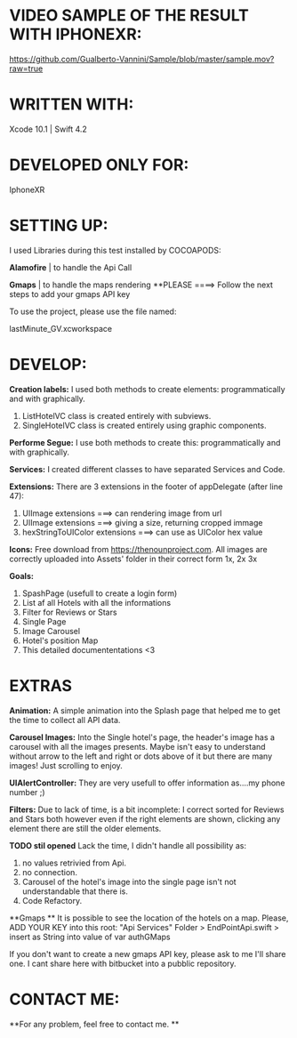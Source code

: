 

# VIDEO SAMPLE OF THE RESULT WITH IPHONEXR:

https://github.com/Gualberto-Vannini/Sample/blob/master/sample.mov?raw=true

# WRITTEN WITH:
Xcode 10.1 | Swift 4.2 



# DEVELOPED ONLY FOR:
IphoneXR


# SETTING UP:

I used Libraries during this test installed by COCOAPODS:

**Alamofire** | to handle the Api Call

**Gmaps**     | to handle the maps rendering  **PLEASE ====>  Follow the next steps to add your gmaps API key

To use the project, please use the file named:

lastMinute_GV.xcworkspace

# DEVELOP:

**Creation labels:**
I used both methods to create elements: programmatically and with graphically. 
  1. ListHotelVC class is created entirely with subviews. 
  2. SingleHotelVC class is created entirely using graphic components. 

**Performe Segue:**
I use both methods to create this: programmatically and with graphically. 

**Services:**
I created different classes to have separated Services and Code.

**Extensions:**
There are 3 extensions in the footer of appDelegate (after line 47):
1. UIImage extensions            ===> can rendering image from url 
2. UIImage extensions            ===> giving a size, returning cropped immage 
3. hexStringToUIColor extensions ===> can use as UIColor hex value

**Icons:**
Free download from https://thenounproject.com.
All images are correctly uploaded into Assets' folder in their correct form 1x, 2x 3x

**Goals:**
1. SpashPage (usefull to create a login form)
2. List af all Hotels with all the informations
3. Filter for Reviews or Stars
3. Single Page
4. Image Carousel
5. Hotel's position Map
6. This detailed documententations <3


# EXTRAS

**Animation:**
A simple animation into the Splash page that helped me to get the time to collect all API data. 

**Carousel Images:**
Into the Single hotel's page, the header's image has a carousel with all the images presents. Maybe isn't easy to understand without arrow to the left and right or dots above of it but there are many images! Just scrolling to enjoy. 

**UIAlertController:**
They are very usefull to offer information as....my phone number ;)

**Filters:**
Due to lack of time, is a bit incomplete: I correct sorted for Reviews and Stars both however even if the right elements are shown, clicking any element there are still the older elements. 

**TODO stil opened**
Lack the time, I didn't handle all possibility as:
  1. no values retrivied from Api.
  2. no connection.
  3. Carousel of the hotel's image into the single page isn't not understandable that there is. 
  4. Code Refactory. 
 
**Gmaps ** 
It is possible to see the location of the hotels on a map. Please, ADD YOUR KEY into this root:
"Api Services" Folder > EndPointApi.swift > insert as String into value of var authGMaps

If you don't want to create a new gmaps API key, please ask to me I'll share one.
I cant share here with bitbucket into a pubblic repository.


# CONTACT ME:

**For any problem, feel free to contact me. **

